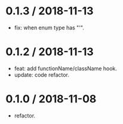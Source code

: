 
0.1.3 / 2018-11-13
==================

  * fix: when enum type has "'".

0.1.2 / 2018-11-13
==================

  * feat: add functionName/className hook.
  * update: code refactor.

0.1.0 / 2018-11-08
==================

* refactor.
